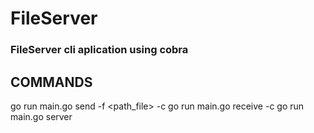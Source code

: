 # FileServer

### FileServer cli aplication using cobra

## COMMANDS
go run main.go send -f <path_file> -c <channel>
go run main.go receive -c <channel>
go run main.go server
